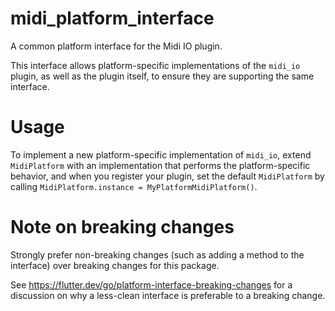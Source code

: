# midi_platform_interface

A common platform interface for the Midi IO plugin.

This interface allows platform-specific implementations of the `midi_io`
plugin, as well as the plugin itself, to ensure they are supporting the
same interface.

# Usage

To implement a new platform-specific implementation of `midi_io`, extend
`MidiPlatform` with an implementation that performs the
platform-specific behavior, and when you register your plugin, set the default
`MidiPlatform` by calling
`MidiPlatform.instance = MyPlatformMidiPlatform()`.

# Note on breaking changes

Strongly prefer non-breaking changes (such as adding a method to the interface)
over breaking changes for this package.

See https://flutter.dev/go/platform-interface-breaking-changes for a discussion
on why a less-clean interface is preferable to a breaking change.
